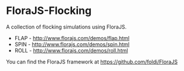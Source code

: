 FloraJS-Flocking
================

A collection of flocking simulations using FloraJS.

* FLAP - http://www.florajs.com/demos/flap.html
* SPIN - http://www.florajs.com/demos/spin.html
* ROLL - http://www.florajs.com/demos/roll.html

You can find the FloraJS framework at https://github.com/foldi/FloraJS

